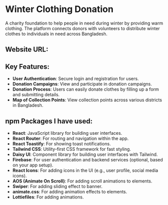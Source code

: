 # Winter Clothing Donation

A charity foundation to help people in need during winter by providing warm clothing. The platform connects donors with volunteers to distribute winter clothes to individuals in need across Bangladesh.

## Website URL:



## Key Features:

- **User Authentication**: Secure login and registration for users.
- **Donation Campaigns**: View and participate in donation campaigns.
- **Donation Process**: Users can easily donate clothes by filling up a form and submitting details.
- **Map of Collection Points**: View collection points across various districts in Bangladesh.


## npm Packages I have used:

- **React**: JavaScript library for building user interfaces.
- **React Router**: For routing and navigation within the app.
- **React Toastify**: For showing toast notifications.
- **Tailwind CSS**: Utility-first CSS framework for fast styling.
- **Daisy UI**: Component library for building user interfaces with Tailwind.
- **Firebase**: For user authentication and backend services (optional, based on your app setup).
- **React Icons**: For adding icons in the UI (e.g., user profile, social media icons).
- **AOS (Animate On Scroll)**: For adding scroll animations to elements.
- **Swiper**: For adding sliding effect to banner.
- **animate.css**: For adding animation effects to elements.
- **Lottiefiles**: For adding animations.


